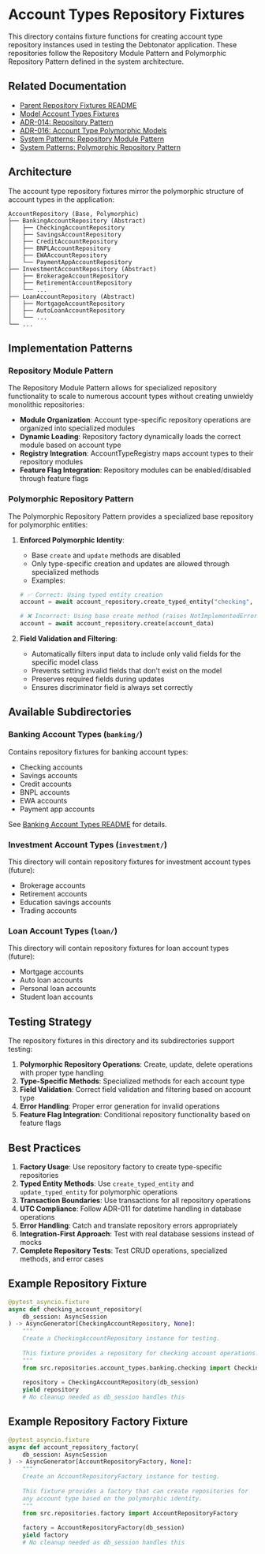 # Account Types Repository Fixtures

This directory contains fixture functions for creating account type repository instances used in testing the Debtonator application. These repositories follow the Repository Module Pattern and Polymorphic Repository Pattern defined in the system architecture.

## Related Documentation

- [Parent Repository Fixtures README](../README.md)
- [Model Account Types Fixtures](../../models/account_types/README.md)
- [ADR-014: Repository Pattern](/code/debtonator/docs/adr/backend/ADR-014-repository-pattern.md)
- [ADR-016: Account Type Polymorphic Models](/code/debtonator/docs/adr/backend/ADR-016-account-type-polymorphic-models.md)
- [System Patterns: Repository Module Pattern](/code/debtonator/docs/system_patterns.md#repository-module-pattern)
- [System Patterns: Polymorphic Repository Pattern](/code/debtonator/docs/system_patterns.md#polymorphic-repository-pattern)

## Architecture

The account type repository fixtures mirror the polymorphic structure of account types in the application:

```tree
AccountRepository (Base, Polymorphic)
├── BankingAccountRepository (Abstract)
│   ├── CheckingAccountRepository
│   ├── SavingsAccountRepository
│   ├── CreditAccountRepository
│   ├── BNPLAccountRepository
│   ├── EWAAccountRepository
│   └── PaymentAppAccountRepository
├── InvestmentAccountRepository (Abstract)
│   ├── BrokerageAccountRepository
│   ├── RetirementAccountRepository
│   └── ...
├── LoanAccountRepository (Abstract)
│   ├── MortgageAccountRepository
│   ├── AutoLoanAccountRepository
│   └── ...
└── ...
```

## Implementation Patterns

### Repository Module Pattern

The Repository Module Pattern allows for specialized repository functionality to scale to numerous account types without creating unwieldy monolithic repositories:

- **Module Organization**: Account type-specific repository operations are organized into specialized modules
- **Dynamic Loading**: Repository factory dynamically loads the correct module based on account type
- **Registry Integration**: AccountTypeRegistry maps account types to their repository modules
- **Feature Flag Integration**: Repository modules can be enabled/disabled through feature flags

### Polymorphic Repository Pattern

The Polymorphic Repository Pattern provides a specialized base repository for polymorphic entities:

1. **Enforced Polymorphic Identity**:
   - Base `create` and `update` methods are disabled
   - Only type-specific creation and updates are allowed through specialized methods
   - Examples:

   ```python
   # ✅ Correct: Using typed entity creation
   account = await account_repository.create_typed_entity("checking", account_data)
   
   # ❌ Incorrect: Using base create method (raises NotImplementedError)
   account = await account_repository.create(account_data)
   ```

2. **Field Validation and Filtering**:
   - Automatically filters input data to include only valid fields for the specific model class
   - Prevents setting invalid fields that don't exist on the model
   - Preserves required fields during updates
   - Ensures discriminator field is always set correctly

## Available Subdirectories

### Banking Account Types (`banking/`)

Contains repository fixtures for banking account types:

- Checking accounts
- Savings accounts
- Credit accounts
- BNPL accounts
- EWA accounts
- Payment app accounts

See [Banking Account Types README](banking/README.md) for details.

### Investment Account Types (`investment/`)

This directory will contain repository fixtures for investment account types (future):

- Brokerage accounts
- Retirement accounts
- Education savings accounts
- Trading accounts

### Loan Account Types (`loan/`)

This directory will contain repository fixtures for loan account types (future):

- Mortgage accounts
- Auto loan accounts
- Personal loan accounts
- Student loan accounts

## Testing Strategy

The repository fixtures in this directory and its subdirectories support testing:

1. **Polymorphic Repository Operations**: Create, update, delete operations with proper type handling
2. **Type-Specific Methods**: Specialized methods for each account type
3. **Field Validation**: Correct field validation and filtering based on account type
4. **Error Handling**: Proper error generation for invalid operations
5. **Feature Flag Integration**: Conditional repository functionality based on feature flags

## Best Practices

1. **Factory Usage**: Use repository factory to create type-specific repositories
2. **Typed Entity Methods**: Use `create_typed_entity` and `update_typed_entity` for polymorphic operations
3. **Transaction Boundaries**: Use transactions for all repository operations
4. **UTC Compliance**: Follow ADR-011 for datetime handling in database operations
5. **Error Handling**: Catch and translate repository errors appropriately
6. **Integration-First Approach**: Test with real database sessions instead of mocks
7. **Complete Repository Tests**: Test CRUD operations, specialized methods, and error cases

## Example Repository Fixture

```python
@pytest_asyncio.fixture
async def checking_account_repository(
    db_session: AsyncSession
) -> AsyncGenerator[CheckingAccountRepository, None]:
    """
    Create a CheckingAccountRepository instance for testing.
    
    This fixture provides a repository for checking account operations.
    """
    from src.repositories.account_types.banking.checking import CheckingAccountRepository
    
    repository = CheckingAccountRepository(db_session)
    yield repository
    # No cleanup needed as db_session handles this
```

## Example Repository Factory Fixture

```python
@pytest_asyncio.fixture
async def account_repository_factory(
    db_session: AsyncSession
) -> AsyncGenerator[AccountRepositoryFactory, None]:
    """
    Create an AccountRepositoryFactory instance for testing.
    
    This fixture provides a factory that can create repositories for
    any account type based on the polymorphic identity.
    """
    from src.repositories.factory import AccountRepositoryFactory
    
    factory = AccountRepositoryFactory(db_session)
    yield factory
    # No cleanup needed as db_session handles this
```
